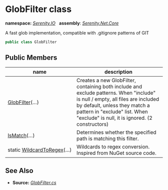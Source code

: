 # GlobFilter class
**namespace:** *[Serenity.IO](../README.md#serenity.io-namespace)*   **assembly**: *[Serenity.Net.Core](../README.md)*

A fast glob implementation, compatible with .gitignore patterns of GIT

```csharp
public class GlobFilter
```

## Public Members

| name | description |
| --- | --- |
| [GlobFilter](GlobFilter/GlobFilter.md)(…) | Creates a new GlobFilter, containing both include and exclude patterns. When "include" is null / empty, all files are included by default, unless they match a pattern in "exclude" list. When "exclude" is null, it is ignored. (2 constructors) |
| [IsMatch](GlobFilter/IsMatch.md)(…) | Determines whether the specified path is matching this filter. |
| static [WildcardToRegex](GlobFilter/WildcardToRegex.md)(…) | Wildcards to regex conversion. Inspired from NuGet source code. |

## See Also

* **Source:** *[GlobFilter.cs](https://github.com/serenity-is/Serenity/blob/master/src/Serenity.Net.Core/IO/GlobFilter.cs)*